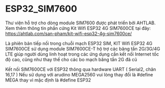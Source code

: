 # ESP32_SIM7600
Thư viện hỗ trợ cho dòng module SIM7600 được phát triển bởi AHTLAB. Xem thêm thông tin phần cứng Kit Wifi ESP32 4G SIM7600CE tại đây: 
https://ahtlab.com/san-pham/kit-wifi-esp32-4g-sim7600ce/

Là phiên bản tiếp nối trong chuỗi mạch ESP32 SIM, KIT Wifi ESP32 4G SIM7600CE sử dụng module SIM7600CE-T hộ trợ các băng tần 2G/3G/4G LTE giúp người dùng linh hoạt trong các ứng dụng cần kết nối Internet tốc độ cao, cũng như thay thế cho các bo mạch băng tần 2G đã cũ

Kết nối SIM7600CE với ESP32 thông qua hardware UART ( Serial2, chân 16,17 )
Nếu sử dụng với arudino MEGA2560 vui lòng thay đổi là #define MEGA thay vì mặc định là #define ESP32
